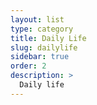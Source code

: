 ```yaml
---
layout: list
type: category
title: Daily Life
slug: dailylife
sidebar: true
order: 2
description: >
  Daily life
---
```

